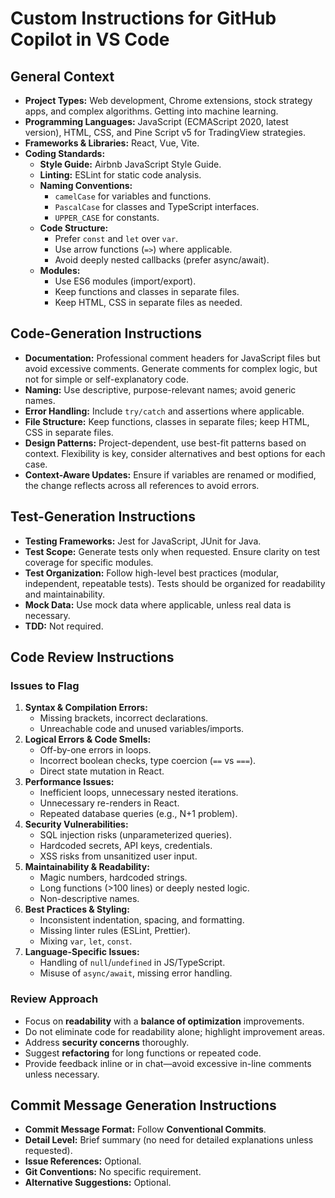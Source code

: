 # Custom Instructions for GitHub Copilot in VS Code

## General Context
- **Project Types:** Web development, Chrome extensions, stock strategy apps, and complex algorithms. Getting into machine learning.
- **Programming Languages:** JavaScript (ECMAScript 2020, latest version), HTML, CSS, and Pine Script v5 for TradingView strategies.
- **Frameworks & Libraries:** React, Vue, Vite.
- **Coding Standards:**
  - **Style Guide:** Airbnb JavaScript Style Guide.
  - **Linting:** ESLint for static code analysis.
  - **Naming Conventions:**
    - `camelCase` for variables and functions.
    - `PascalCase` for classes and TypeScript interfaces.
    - `UPPER_CASE` for constants.
  - **Code Structure:**
    - Prefer `const` and `let` over `var`.
    - Use arrow functions (`=>`) where applicable.
    - Avoid deeply nested callbacks (prefer async/await).
  - **Modules:**
    - Use ES6 modules (import/export).
    - Keep functions and classes in separate files.
    - Keep HTML, CSS in separate files as needed.

## Code-Generation Instructions
- **Documentation:** Professional comment headers for JavaScript files but avoid excessive comments. Generate comments for complex logic, but not for simple or self-explanatory code.
- **Naming:** Use descriptive, purpose-relevant names; avoid generic names.
- **Error Handling:** Include `try/catch` and assertions where applicable.
- **File Structure:** Keep functions, classes in separate files; keep HTML, CSS in separate files.
- **Design Patterns:** Project-dependent, use best-fit patterns based on context. Flexibility is key, consider alternatives and best options for each case.
- **Context-Aware Updates:** Ensure if variables are renamed or modified, the change reflects across all references to avoid errors.

## Test-Generation Instructions
- **Testing Frameworks:** Jest for JavaScript, JUnit for Java.
- **Test Scope:** Generate tests only when requested. Ensure clarity on test coverage for specific modules.
- **Test Organization:** Follow high-level best practices (modular, independent, repeatable tests). Tests should be organized for readability and maintainability.
- **Mock Data:** Use mock data where applicable, unless real data is necessary.
- **TDD:** Not required.

## Code Review Instructions
### Issues to Flag
1. **Syntax & Compilation Errors:**
   - Missing brackets, incorrect declarations.
   - Unreachable code and unused variables/imports.
2. **Logical Errors & Code Smells:**
   - Off-by-one errors in loops.
   - Incorrect boolean checks, type coercion (`==` vs `===`).
   - Direct state mutation in React.
3. **Performance Issues:**
   - Inefficient loops, unnecessary nested iterations.
   - Unnecessary re-renders in React.
   - Repeated database queries (e.g., N+1 problem).
4. **Security Vulnerabilities:**
   - SQL injection risks (unparameterized queries).
   - Hardcoded secrets, API keys, credentials.
   - XSS risks from unsanitized user input.
5. **Maintainability & Readability:**
   - Magic numbers, hardcoded strings.
   - Long functions (>100 lines) or deeply nested logic.
   - Non-descriptive names.
6. **Best Practices & Styling:**
   - Inconsistent indentation, spacing, and formatting.
   - Missing linter rules (ESLint, Prettier).
   - Mixing `var`, `let`, `const`.
7. **Language-Specific Issues:**
   - Handling of `null`/`undefined` in JS/TypeScript.
   - Misuse of `async/await`, missing error handling.

### Review Approach
- Focus on **readability** with a **balance of optimization** improvements.
- Do not eliminate code for readability alone; highlight improvement areas.
- Address **security concerns** thoroughly.
- Suggest **refactoring** for long functions or repeated code.
- Provide feedback inline or in chat—avoid excessive in-line comments unless necessary.

## Commit Message Generation Instructions
- **Commit Message Format:** Follow **Conventional Commits**.
- **Detail Level:** Brief summary (no need for detailed explanations unless requested).
- **Issue References:** Optional.
- **Git Conventions:** No specific requirement.
- **Alternative Suggestions:** Optional.
